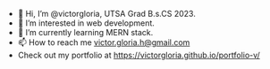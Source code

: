 - 👋 Hi, I’m @victorgloria, UTSA Grad B.s.CS 2023.
- 👀 I’m interested in web development.
- 🌱 I’m currently learning MERN stack.
- 📫 How to reach me victor.gloria.h@gmail.com
- Check out my portfolio at https://victorgloria.github.io/portfolio-v/

<!---
victorgloria/victorgloria is a ✨ special ✨ repository because its `README.md` (this file) appears on your GitHub profile.
You can click the Preview link to take a look at your changes.
--->

